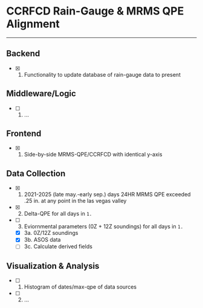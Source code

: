 # **CCRFCD Rain-Gauge & MRMS QPE Alignment**
---

## Backend

- [x] 1. Functionality to update database of rain-gauge data to present

## Middleware/Logic

- [ ] 1. ...

## Frontend

- [x] 1. Side-by-side MRMS-QPE/CCRFCD with identical y-axis

## Data Collection

- [x] 1. 2021-2025 (late may.-early sep.) days 24HR MRMS QPE exceeded .25 in. at any point in the las vegas valley
- [x] 2. Delta-QPE for all days in `1.`
- [ ] 3. Eviornmental parameters (0Z + 12Z soundings) for all days in `1.`
    - [x] 3a. 0Z/12Z soundings
    - [x] 3b. ASOS data
    - [ ] 3c. Calculate derived fields

## Visualization & Analysis

- [ ] 1. Histogram of dates/max-qpe of data sources
- [ ] 2. ...